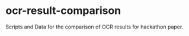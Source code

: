 ocr-result-comparison
=====================

Scripts and Data for the comparison of OCR results for hackathon paper.
